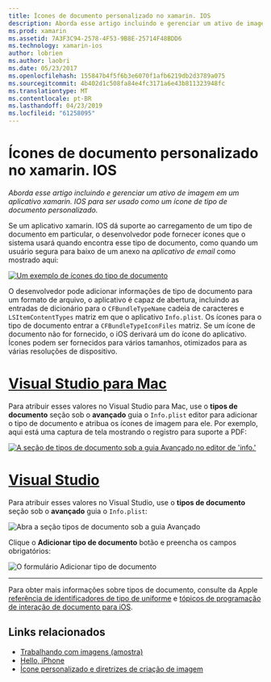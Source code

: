 ```yaml
---
title: Ícones de documento personalizado no xamarin. IOS
description: Aborda esse artigo incluindo e gerenciar um ativo de imagem em um aplicativo xamarin. IOS para ser usado como um ícone de tipo de documento personalizado.
ms.prod: xamarin
ms.assetid: 7A3F3C94-2578-4F53-9B8E-25714F48BDD6
ms.technology: xamarin-ios
author: lobrien
ms.author: laobri
ms.date: 05/23/2017
ms.openlocfilehash: 155847b4f5f6b3e6070f1afb6219db2d3789a075
ms.sourcegitcommit: 4b402d1c508fa84e4fc3171a6e43b811323948fc
ms.translationtype: MT
ms.contentlocale: pt-BR
ms.lasthandoff: 04/23/2019
ms.locfileid: "61258095"
---
```

# <a name="custom-document-icons-in-xamarinios"></a>Ícones de documento personalizado no xamarin. IOS

_Aborda esse artigo incluindo e gerenciar um ativo de imagem em um aplicativo xamarin. IOS para ser usado como um ícone de tipo de documento personalizado._

Se um aplicativo xamarin. IOS dá suporte ao carregamento de um tipo de documento em particular, o desenvolvedor pode fornecer ícones que o sistema usará quando encontra esse tipo de documento, como quando um usuário segura para baixo de um anexo na *aplicativo de email* como mostrado aqui:

 [![](custom-document-types-images/17.png "Um exemplo de ícones do tipo de documento")](custom-document-types-images/17.png#lightbox)

O desenvolvedor pode adicionar informações de tipo de documento para um formato de arquivo, o aplicativo é capaz de abertura, incluindo as entradas de dicionário para o `CFBundleTypeName` cadeia de caracteres e `LSItemContentTypes` matriz em que o aplicativo `Info.plist`. Os ícones para o tipo de documento entrar a `CFBundleTypeIconFiles` matriz. Se um ícone de documento não for fornecido, o iOS derivará um do ícone do aplicativo.
Ícones podem ser fornecidos para vários tamanhos, otimizados para as várias resoluções de dispositivo. 

# <a name="visual-studio-for-mactabmacos"></a>[Visual Studio para Mac](#tab/macos)

Para atribuir esses valores no Visual Studio para Mac, use o **tipos de documento** seção sob o **avançado** guia o `Info.plist` editor para adicionar o tipo de documento e atribua os ícones de imagem para ele. Por exemplo, aqui está uma captura de tela mostrando o registro para suporte a PDF:

 [![](custom-document-types-images/18.png "A seção de tipos de documento sob a guia Avançado no editor de 'info.'")](custom-document-types-images/18.png#lightbox)
 
# <a name="visual-studiotabwindows"></a>[Visual Studio](#tab/windows)

Para atribuir esses valores no Visual Studio, use o **tipos de documento** seção sob o **avançado** guia o `Info.plist`:

 ![](custom-document-types-images/doc01w.png "Abra a seção tipos de documento sob a guia Avançado")

Clique o **Adicionar tipo de documento** botão e preencha os campos obrigatórios:

![](custom-document-types-images/doc02w.png "O formulário Adicionar tipo de documento")

-----


Para obter mais informações sobre tipos de documento, consulte da Apple [referência de identificadores de tipo de uniforme](https://developer.apple.com/library/ios/#documentation/Miscellaneous/Reference/UTIRef/Articles/System-DeclaredUniformTypeIdentifiers.html) e [tópicos de programação de interação de documento para iOS](https://developer.apple.com/library/ios/#documentation/FileManagement/Conceptual/DocumentInteraction_TopicsForIOS/Introduction/Introduction.html).


## <a name="related-links"></a>Links relacionados

- [Trabalhando com imagens (amostra)](https://developer.xamarin.com/samples/WorkingWithImages/)
- [Hello, iPhone](~/ios/get-started/hello-ios/index.md)
- [Ícone personalizado e diretrizes de criação de imagem](https://developer.apple.com/library/ios/#documentation/UserExperience/Conceptual/MobileHIG/IconsImages/IconsImages.html)
